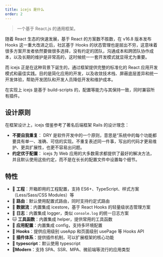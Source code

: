 ```yaml
---
title: icejs 是什么
order: 2
---
```


> 一个基于 React.js 的通用框架。

随着 React 生态的快速发展，基于 React 的方案数不胜数，在 v16.8 版本发布 Hooks 这一重大改进之后，社区基于 Hooks 的状态管理也是层出不穷，这意味着很多方案开发者依然要做很多选择，没有约定的团队，沟通成本和跨团队协作成本，以及长期的维护是非常高的，这时候统一一套开发模式就显得尤为重要。

而 icejs 正是在这种背景下诞生的，通过框架提供完整的标准化的 React 应用开发模式和最佳实践。目的是简化应用的开发，以及收敛技术栈、屏蔽底层差异和统一开发体验，帮助开发团队和开发人员降低开发和维护成本。

在实现上 icejs 是基于 build-scripts 的，配置等能力与其保持一致，同时兼容所有插件。

## 设计原则

在框架设计上，icejs 借鉴参考了著名后端框架 Rails 的设计理念：

* **不要自我重复**： DRY 是软件开发中的一个原则，意思是“系统中的每个功能都要具有单一、准确、可信的实现。不重复表述同一件事，写出的代码才更易维护、更具扩展性，也更不容易出问题。
* **约定优于配置**： icejs 为 Web 应用的大多数需求都提供了最好的解决方法，并且默认使用这些约定，而不是在长长的配置文件中设置每个细节。

## 特性

- 🐒 **工程**：开箱即用的工程配置，支持 ES6+、TypeScript、样式方案（Less/Sass/CSS Modules）等
- 🦊 **路由**：默认使用配置式路由，同时支持约定式路由
- 🐯 **数据流**：内置集成 icestore，基于 React Hooks 的轻量级状态管理方案
- 🐶 **日志**：内置集成 logger，类似 `console.log` 的统一日志方案
- 🐱 **工具函数**：内置集成 helper，提供常用的工具函数
- 🦁 **应用配置**：内置集成 config，支持多环境配置
- 🐴 **Hooks**：提供应用级别 useApp 和页面级别 usePage 等 Hooks API
- 🐌 **插件体系**：提供插件机制，可以扩展框架的核心功能
- 🐘 **typescript**：默认使用 typescript 
- 🐂**Modern**：支持 SPA、SSR、MPA、微前端等流行的应用类型
